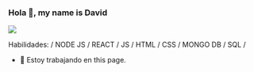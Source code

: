 ### Hola 👋, my name is David
![](https://miro.medium.com/max/724/1*Dc5f6x9KxALujjUDzn7PWw.jpeg)



Habilidades: / NODE JS  / REACT / JS / HTML / CSS / MONGO DB / SQL /

- 🔭 Estoy trabajando en this page. 
